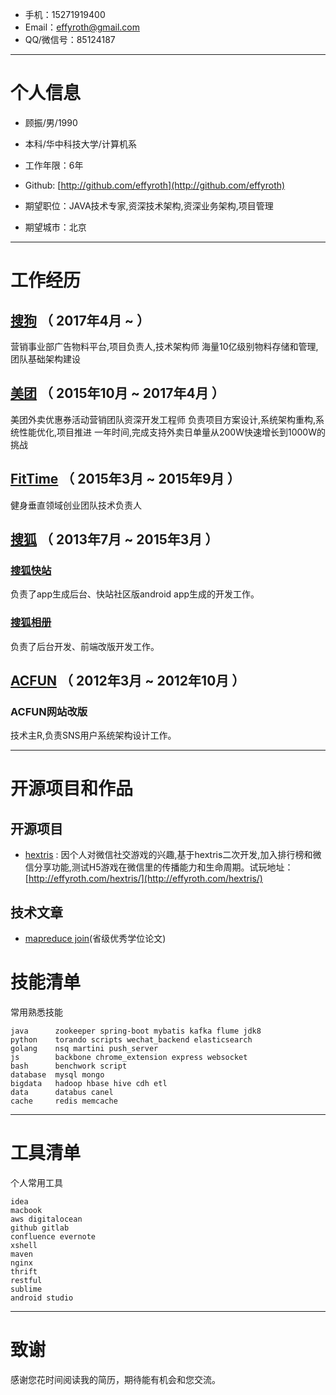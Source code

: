 - 手机：15271919400
- Email：effyroth@gmail.com
- QQ/微信号：85124187

---

# 个人信息

 - 顾振/男/1990 
 - 本科/华中科技大学/计算机系 
 - 工作年限：6年
 - Github: [http://github.com/effyroth](http://github.com/effyroth)

 - 期望职位：JAVA技术专家,资深技术架构,资深业务架构,项目管理
 - 期望城市：北京

---

# 工作经历
## [搜狗](http://www.sogou.com/) （ 2017年4月 ~  ）
 营销事业部广告物料平台,项目负责人,技术架构师
 海量10亿级别物料存储和管理,团队基础架构建设
 
## [美团](http://www.meituan.com/) （ 2015年10月 ~ 2017年4月 ）
 美团外卖优惠券活动营销团队资深开发工程师
 负责项目方案设计,系统架构重构,系统性能优化,项目推进
 一年时间,完成支持外卖日单量从200W快速增长到1000W的挑战

## [FitTime](http://rjfittime.com/) （ 2015年3月 ~ 2015年9月 ）
健身垂直领域创业团队技术负责人

## [搜狐](http://www.sohu.com) （ 2013年7月 ~ 2015年3月 ）

### [搜狐快站](http://www.kuaizhan.com)
负责了app生成后台、快站社区版android app生成的开发工作。

### [搜狐相册](http://pp.sohu.com)
负责了后台开发、前端改版开发工作。
 
## [ACFUN](http://www.acfun.tv) （ 2012年3月 ~ 2012年10月 ）

### ACFUN网站改版 
技术主R,负责SNS用户系统架构设计工作。

---

# 开源项目和作品

## 开源项目

 - [hextris](https://github.com/effyroth/hextris) : 因个人对微信社交游戏的兴趣,基于hextris二次开发,加入排行榜和微信分享功能,测试H5游戏在微信里的传播能力和生命周期。试玩地址：[http://effyroth.com/hextris/](http://effyroth.com/hextris/)

## 技术文章

- [mapreduce join](https://github.com/effyroth/paper)(省级优秀学位论文)

# 技能清单


常用熟悉技能

    java      zookeeper spring-boot mybatis kafka flume jdk8
    python    torando scripts wechat_backend elasticsearch
    golang    nsq martini push_server
    js        backbone chrome_extension express websocket
    bash      benchwork script
    database  mysql mongo 
    bigdata   hadoop hbase hive cdh etl
    data      databus canel
    cache     redis memcache

---
# 工具清单


个人常用工具

    idea
    macbook 
    aws digitalocean
    github gitlab
    confluence evernote
    xshell
    maven 
    nginx 
    thrift 
    restful 
    sublime
    android studio

---

# 致谢
感谢您花时间阅读我的简历，期待能有机会和您交流。
